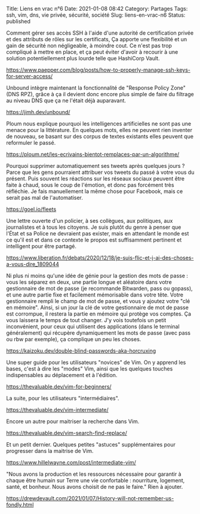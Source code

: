 Title: Liens en vrac n°6
Date: 2021-01-08 08:42
Category: Partages
Tags: ssh, vim, dns, vie privée, sécurité, société
Slug: liens-en-vrac-n6
Status: published

Comment gérer ses accès SSH à l'aide d'une autorité de certification privée et des attributs de rôles sur les certificats, Ça apporte une flexibilité et un gain de sécurité non négligeable, à moindre cout. Ce n'est pas trop compliqué à mettre en place, et ça peut éviter d'avoir à recourir à une solution potentiellement plus lourde telle que HashiCorp Vault.

<https://www.paepper.com/blog/posts/how-to-properly-manage-ssh-keys-for-server-access/>

Unbound intègre maintenant la fonctionnalité de "Response Policy Zone" (DNS RPZ), grâce à ça il devient donc encore plus simple de faire du filtrage au niveau DNS que ça ne l'était déjà auparavant.

<https://jimh.dev/unbound/>

Ploum nous explique pourquoi les intelligences artificielles ne sont pas une menace pour la littérature. En quelques mots, elles ne peuvent rien inventer de nouveau, se basant sur des corpus de textes existants elles peuvent que reformuler le passé.

<https://ploum.net/les-ecrivains-bientot-remplaces-par-un-algorithme/>

Pourquoi supprimer automatiquement ses tweets après quelques jours ? Parce que les gens pourraient attribuer vos tweets du passé à votre vous du présent. Puis souvent les réactions sur les réseaux sociaux peuvent être faite à chaud, sous le coup de l'émotion, et donc pas forcément très réfléchie. Je fais manuellement la même chose pour Facebook, mais ce serait pas mal de l'automatiser.

<https://goel.io/fleets>

Une lettre ouverte d'un policier, à ses collègues, aux politiques, aux journalistes et à tous les citoyens. Je suis plutôt du genre à penser que l'État et sa Police ne devraient pas exister, mais en attendant le monde est ce qu'il est et dans ce contexte le propos est suffisamment pertinent et intelligent pour être partagé.

<https://www.liberation.fr/debats/2020/12/18/je-suis-flic-et-j-ai-des-choses-a-vous-dire_1809044>

Ni plus ni moins qu'une idée de génie pour la gestion des mots de passe : vous les séparez en deux, une partie longue et aléatoire dans votre gestionnaire de mot de passe (je recommande Bitwarden, pass ou gopass), et une autre partie fixe et facilement mémorisable dans votre tête. Votre gestionnaire rempli le champ de mot de passe, et vous y ajoutez votre "clé en mémoire". Ainsi, si un jour la clé de votre gestionnaire de mot de passe est corrompue, il restera la partie en mémoire qui protège vos comptes. Ça vous laissera le temps de tout changer. J'y vois toutefois un petit inconvénient, pour ceux qui utilisent des applications (dans le terminal généralement) qui récupère dynamiquement les mots de passe (avec pass ou rbw par exemple), ça complique un peu les choses.

<https://kaizoku.dev/double-blind-passwords-aka-horcruxing>

Une super guide pour les utilisateurs "novices" de Vim. On y apprend les bases, c'est à dire les "modes" Vim, ainsi que les quelques touches indispensables au déplacement et à l'édition.

<https://thevaluable.dev/vim-for-beginners/>

La suite, pour les utilisateurs "intermédiaires".

<https://thevaluable.dev/vim-intermediate/>

Encore un autre pour maitriser la recherche dans Vim.

<https://thevaluable.dev/vim-search-find-replace/>

Et un petit dernier. Quelques petites "astuces" supplémentaires pour progresser dans la maitrise de Vim.

<https://www.hillelwayne.com/post/intermediate-vim/>

"Nous avons la production et les ressources nécessaire pour garantir à chaque être humain sur Terre une vie confortable : nourriture, logement, santé, et bonheur. Nous avons choisit de ne pas le faire." Rien à ajouter.

<https://drewdevault.com/2021/01/07/History-will-not-remember-us-fondly.html>

<!--
vim: spell spelllang=fr
-->
